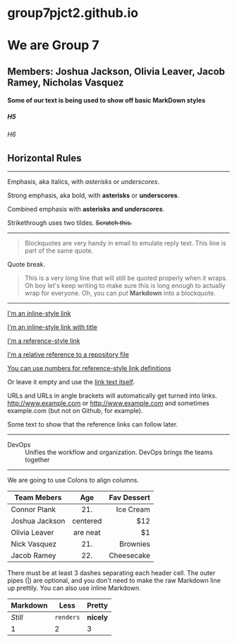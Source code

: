 # group7pjct2.github.io

# We are Group 7
## Members: Joshua Jackson, Olivia Leaver, Jacob Ramey, Nicholas Vasquez
#### Some of our text is being used to show off basic MarkDown styles
##### H5
###### H6

## Horizontal Rules

---

Emphasis, aka italics, with *asterisks* or _underscores_.

Strong emphasis, aka bold, with **asterisks** or __underscores__.

Combined emphasis with **asterisks and _underscores_**.

Strikethrough uses two tildes. ~~Scratch this.~~

---

> Blockquotes are very handy in email to emulate reply text.
> This line is part of the same quote.

Quote break.

> This is a very long line that will still be quoted properly when it wraps. Oh boy let's keep writing to make sure this is long enough to actually wrap for everyone. Oh, you can *put* **Markdown** into a blockquote. 

---

[I'm an inline-style link](https://www.google.com)

[I'm an inline-style link with title](https://www.google.com "Google's Homepage")

[I'm a reference-style link][Arbitrary case-insensitive reference text]

[I'm a relative reference to a repository file](../blob/master/LICENSE)

[You can use numbers for reference-style link definitions][1]

Or leave it empty and use the [link text itself].

URLs and URLs in angle brackets will automatically get turned into links. 
http://www.example.com or <http://www.example.com> and sometimes 
example.com (but not on Github, for example).

Some text to show that the reference links can follow later.

[arbitrary case-insensitive reference text]: https://www.mozilla.org
[1]: http://slashdot.org
[link text itself]: http://www.reddit.com

---

<dl>
  <dt>DevOps</dt>
  <dd>Unifies the workflow and organization. DevOps brings the teams together</dd>

---

We are going to use Colons to align columns.

| Team Mebers   | Age           | Fav Dessert  |
| ------------- |:-------------:| ------------:|
| Connor Plank  | 21.           | Ice Cream    |
| Joshua Jackson| centered      |   $12 |
| Olivia Leaver | are neat      |    $1 |
| Nick Vasquez  | 21.           |   Brownies   |
| Jacob Ramey   | 22.           | Cheesecake   |

There must be at least 3 dashes separating each header cell.
The outer pipes (|) are optional, and you don't need to make the 
raw Markdown line up prettily. You can also use inline Markdown.

Markdown | Less | Pretty
--- | --- | ---
*Still* | `renders` | **nicely**
1 | 2 | 3

